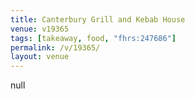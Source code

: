 ```yaml
---
title: Canterbury Grill and Kebab House
venue: v19365
tags: [takeaway, food, "fhrs:247686"]
permalink: /v/19365/
layout: venue
---
```

null